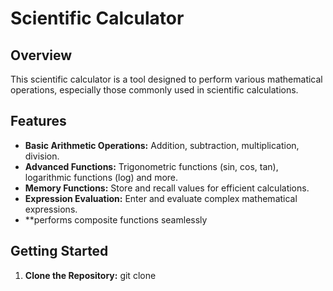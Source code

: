 # Scientific Calculator

## Overview
This scientific calculator is a tool designed to perform various mathematical operations, especially those commonly used in scientific calculations.

## Features
- **Basic Arithmetic Operations:** Addition, subtraction, multiplication, division.
- **Advanced Functions:** Trigonometric functions (sin, cos, tan), logarithmic functions (log) and more.
- **Memory Functions:** Store and recall values for efficient calculations.
- **Expression Evaluation:** Enter and evaluate complex mathematical expressions.
- **performs composite functions seamlessly
## Getting Started
1. **Clone the Repository:**
   git clone 
